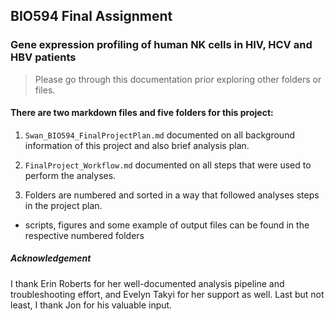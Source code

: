 ## BIO594 Final Assignment 

### Gene expression profiling of human NK cells in HIV, HCV and HBV patients </br>

> Please go through this documentation prior exploring other folders or files. </br>

#### There are two markdown files and five folders for this project:

1. `Swan_BIO594_FinalProjectPlan.md` documented on all background information of this project and also brief analysis plan.

2. `FinalProject_Workflow.md` documented on all steps that were used to perform the analyses.

3. Folders are numbered and sorted in a way that followed analyses steps in the project plan. </br>
- scripts, figures and some example of output files can be found in the respective numbered folders


##### Acknowledgement
I thank Erin Roberts for her well-documented analysis pipeline and troubleshooting effort, and Evelyn Takyi for her support as well. Last but not least, I thank Jon for his valuable input.
